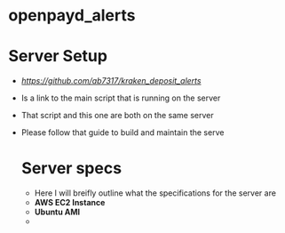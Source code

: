 # openpayd_alerts

# Server Setup 
- *https://github.com/ab7317/kraken_deposit_alerts*
- Is a link to the main script that is running on the server
- That script and this one are both on the same server
- Please follow that guide to build and maintain the serve
  
  # Server specs
  - Here I will breifly outline what the specifications for the server are
  - **AWS EC2 Instance**
  - **Ubuntu AMI**
  -  
